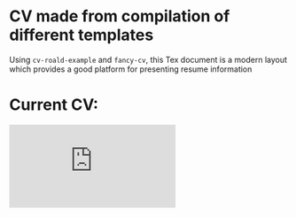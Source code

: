# CV made from compilation of different templates
Using `cv-roald-example` and `fancy-cv`, this Tex document is a modern layout which provides a good platform for presenting resume information 

# Current CV:
![CV](https://github.com/suzyng83209/Resume/blob/master/cv.pdf)
